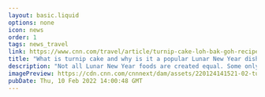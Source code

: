 ```yaml
---
layout: basic.liquid
options: none
icon: news
order: 1
tags: news_travel
link: https://www.cnn.com/travel/article/turnip-cake-loh-bak-goh-recipe-lunar-new-year-cmd/index.html
title: "What is turnip cake and why is it a popular Lunar New Year dish?"
description: "Not all Lunar New Year foods are created equal. Some only make a brief appearance at the festival for auspicious purposes. Others are so delicious they grace dim sum tables around the world all year."
imagePreview: https://cdn.cnn.com/cnnnext/dam/assets/220124141521-02-turnip-cake-recipe-panfried-turnip-cake-video-synd-2.jpg
pubDate: Thu, 10 Feb 2022 14:00:48 GMT
---
```

